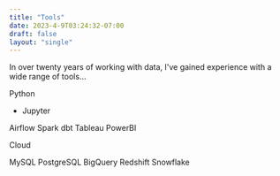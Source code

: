 ```yaml
---
title: "Tools"
date: 2023-4-9T03:24:32-07:00
draft: false
layout: "single"
---
```


In over twenty years of working with data, I've gained experience with a wide range of tools...

Python
 - Jupyter
 
Airflow
Spark
dbt
Tableau
PowerBI

Cloud

MySQL
PostgreSQL
BigQuery
Redshift
Snowflake

